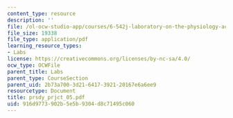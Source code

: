 ```yaml
---
content_type: resource
description: ''
file: /ol-ocw-studio-app/courses/6-542j-laboratory-on-the-physiology-acoustics-and-perception-of-speech-fall-2005/916d9773902b5e5b9304d8c71495c060_prsdy_prjct_05.pdf
file_size: 19338
file_type: application/pdf
learning_resource_types:
- Labs
license: https://creativecommons.org/licenses/by-nc-sa/4.0/
ocw_type: OCWFile
parent_title: Labs
parent_type: CourseSection
parent_uid: 2b73a700-3d21-6417-3921-20167e6a6ee9
resourcetype: Document
title: prsdy_prjct_05.pdf
uid: 916d9773-902b-5e5b-9304-d8c71495c060
---
```

